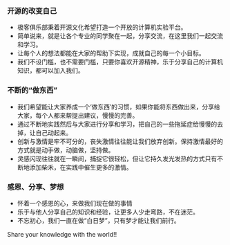### 开源的改变自己  
- 极客俱乐部秉着开源文化希望打造一个开放的计算机实验平台。
- 简单说来，就是让各个专业的同学聚在一起，分享交流，在这里我们一起交流和学习。
- 让每个人的想法都能在大家的帮助下实现，成就自己的每一个小目标。
- 我们不设门槛，也不需要门槛，只要你喜欢开源精神，乐于分享自己的计算机知识，都可以加入我们。 
### 不断的“做东西”  
- 我们希望能让大家养成一个‘做东西’的习惯，如果你能将东西做出来，分享给大家，每个人都来帮提出建议，慢慢的完善。
- 通过不断地实践然后与大家进行分享和学习，把自己的一些拖延症给慢慢的去掉，让自己动起来。
- 创新与激情是牢不可分的，丧失激情往往能让我们放弃创新。保持激情最好的方式就是动手做，动脑做，坚持做。
- 灵感闪现往往就在一瞬间，捕捉它很轻松，但让它持久发光发热的方式只有不断地添加柴禾，在实践中催生更多的激情。 
### 感恩、分享、梦想  
- 怀着一个感恩的心，来做我们现在做的事情
- 乐于与他人分享自己的知识和经验，让更多人少走弯路，不在迷茫。
- 不忘初心，我们一直在做“白日梦”，只有梦才能让我们前行。

Share your knowledge with the world!!  
